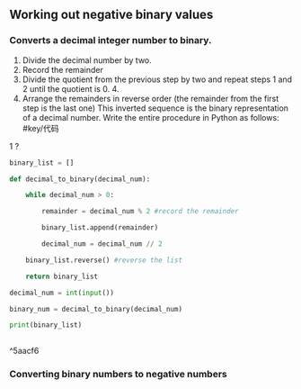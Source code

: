  
## Working out negative binary values

[](marginnote3app://note/587D69B2-21CE-411F-A555-AD0BCD1D591A)

### Converts a decimal integer number to binary.

1. Divide the decimal number by two.
2. Record the remainder
3. Divide the quotient from the previous step by two and repeat steps 1 and 2 until the quotient is 0. 4.
4. Arrange the remainders in reverse order (the remainder from the first step is the last one)
This inverted sequence is the binary representation of a decimal number.
Write the entire procedure in Python as follows:
#key/代码 

1
?
```python
binary_list = []

def decimal_to_binary(decimal_num):

	while decimal_num > 0:

		remainder = decimal_num % 2 #record the remainder

		binary_list.append(remainder)

		decimal_num = decimal_num // 2

	binary_list.reverse() #reverse the list

	return binary_list

decimal_num = int(input())

binary_num = decimal_to_binary(decimal_num)

print(binary_list)
	
```

^5aacf6

### Converting binary numbers to negative numbers







